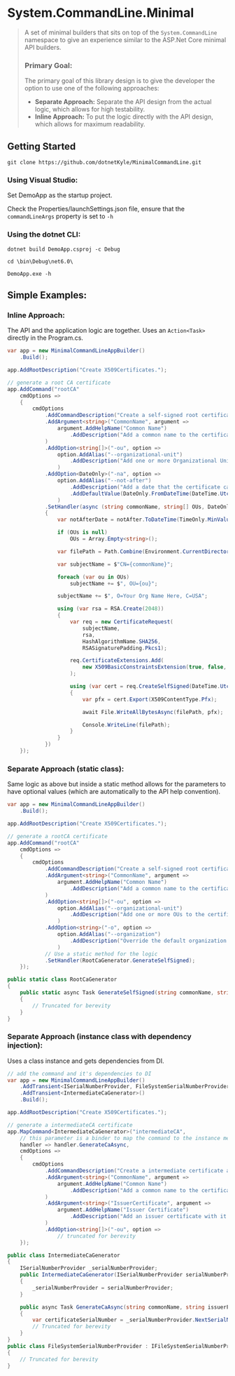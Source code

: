 # System.CommandLine.Minimal

> A set of minimal builders that sits on top of the 
> `System.CommandLine` namespace to give an experience 
> similar to the ASP.Net Core minimal API builders.
> 
> ### Primary Goal:
> 
> The primary goal of this library design is to give the developer 
> the option to use one of the following approaches:
>  * **Separate Approach:** Separate the API design from the actual logic, which allows for high testability.
>  * **Inline Approach:** To put the logic directly with the API design, which allows for maximum readability.

## Getting Started

`git clone https://github.com/dotnetKyle/MinimalCommandLine.git`

### Using Visual Studio:

Set DemoApp as the startup project.

Check the Properties/launchSettings.json file, ensure that the `commandLineArgs` property is set to `-h`

### Using the dotnet CLI:

```shell
dotnet build DemoApp.csproj -c Debug

cd \bin\Debug\net6.0\

DemoApp.exe -h
```

## Simple Examples:

### Inline Approach:

The API and the application logic are together.  Uses an `Action<Task>` directly in the Program.cs.

```csharp
var app = new MinimalCommandLineAppBuilder()
	.Build();

app.AddRootDescription("Create X509Certificates.");

// generate a root CA certificate
app.AddCommand("rootCA"
	cmdOptions => 
	{
		cmdOptions
			.AddCommandDescription("Create a self-signed root certificate authority.")
			.AddArgument<string>("CommonName", argument =>
				argument.AddHelpName("Common Name")
					.AddDescription("Add a common name to the certificate's subject name.")
			)
            .AddOption<string[]>("-ou", option =>
                option.AddAlias("--organizational-unit")
                    .AddDescription("Add one or more Organizational Units (OUs) to the certificate's subject name.")
                )
            .AddOption<DateOnly>("-na", option =>
                option.AddAlias("--not-after")
                    .AddDescription("Add a date that the certificate cannot be used after.")
                    .AddDefaultValue(DateOnly.FromDateTime(DateTime.UtcNow.AddYears(10)))
                )
            .SetHandler(async (string commonName, string[] OUs, DateOnly notAfter) =>
            {
                var notAfterDate = notAfter.ToDateTime(TimeOnly.MinValue, DateTimeKind.Utc);

                if (OUs is null)
                    OUs = Array.Empty<string>();

                var filePath = Path.Combine(Environment.CurrentDirectory, "rootCA.pfx");

                var subjectName = $"CN={commonName}";

                foreach (var ou in OUs)
                    subjectName += $", OU={ou}";

                subjectName += $", O=Your Org Name Here, C=USA";

                using (var rsa = RSA.Create(2048))
                {
                    var req = new CertificateRequest(
                        subjectName,
                        rsa,
                        HashAlgorithmName.SHA256,
                        RSASignaturePadding.Pkcs1);

                    req.CertificateExtensions.Add(
                        new X509BasicConstraintsExtension(true, false, 0, true)
                    );

                    using (var cert = req.CreateSelfSigned(DateTime.UtcNow,notAfterDate))
                    {
                        var pfx = cert.Export(X509ContentType.Pfx);

                        await File.WriteAllBytesAsync(filePath, pfx);

                        Console.WriteLine(filePath);
                    }
                }
            })
	});
```

### Separate Approach (static class):

Same logic as above but inside a static method allows for the parameters to have optional values (which are automatically to the API help convention).

```csharp
var app = new MinimalCommandLineAppBuilder()
	.Build();

app.AddRootDescription("Create X509Certificates.");

// generate a rootCA certificate
app.AddCommand("rootCA"
	cmdOptions => 
	{
		cmdOptions
			.AddCommandDescription("Create a self-signed root certificate authority.")
			.AddArgument<string>("CommonName", argument =>
				argument.AddHelpName("Common Name")
					.AddDescription("Add a common name to the certificate's subject name.")
			)
            .AddOption<string[]>("-ou", option =>
                option.AddAlias("--organizational-unit")
                    .AddDescription("Add one or more OUs to the certificate's subject name.")
                )
            .AddOption<string>("-o", option =>
                option.AddAlias("--organization")
                    .AddDescription("Override the default organization name.")
                )
            // Use a static method for the logic
            .SetHandler(RootCaGenerator.GenerateSelfSigned);
    });

public static class RootCaGenerator
{
    public static async Task GenerateSelfSigned(string commonName, string[] OUs, string organization = "Your Org Here")
    {
        // Truncated for berevity
    }
}
```

### Separate Approach (instance class with dependency injection):

Uses a class instance and gets dependencies from DI.

```csharp
// add the command and it's dependencies to DI
var app = new MinimalCommandLineAppBuilder()
    .AddTransient<ISerialNumberProvider, FileSystemSerialNumberProvider>()
    .AddTransient<IntermediateCaGenerator>()
	.Build();

app.AddRootDescription("Create X509Certificates.");

// generate a intermediateCA certificate
app.MapCommand<IntermediateCaGenerator>("intermediateCA", 
    // this parameter is a binder to map the command to the instance method
    handler => handler.GenerateCaAsync,
	cmdOptions => 
	{
		cmdOptions
			.AddCommandDescription("Create a intermediate certificate authority.")
			.AddArgument<string>("CommonName", argument =>
				argument.AddHelpName("Common Name")
					.AddDescription("Add a common name to the certificate's subject name.")
			)
			.AddArgument<string>("IssuerCertificate", argument =>
				argument.AddHelpName("Issuer Certificate")
					.AddDescription("Add an issuer certificate with it's private key.")
			)
            .AddOption<string[]>("-ou", option =>
                // truncated for berevity
    });

public class IntermediateCaGenerator
{
    ISerialNumberProvider _serialNumberProvider;
    public IntermediateCaGenerator(ISerialNumberProvider serialNumberProvider)
    {
        _serialNumberProvider = serialNumberProvider;
    }

    public async Task GenerateCaAsync(string commonName, string issuerFilePath)
    {
        var certificateSerialNumber = _serialNumberProvider.NextSerialNumber();
        // Truncated for berevity
    }
}
public class FileSystemSerialNumberProvider : IFileSystemSerialNumberProvider
{
    // Truncated for berevity
}
```